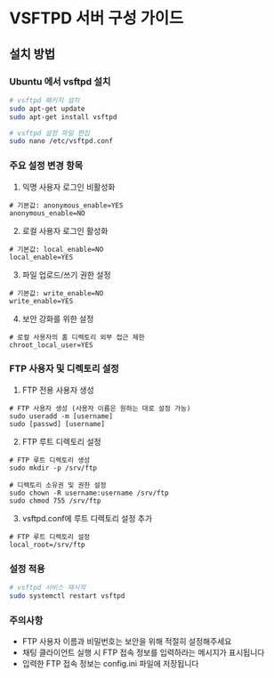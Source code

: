 # VSFTPD 서버 구성 가이드

## 설치 방법

### Ubuntu 에서 vsftpd 설치
```bash
# vsftpd 패키지 설치
sudo apt-get update
sudo apt-get install vsftpd

# vsftpd 설정 파일 편집
sudo nano /etc/vsftpd.conf
```

### 주요 설정 변경 항목

1. 익명 사용자 로그인 비활성화
```
# 기본값: anonymous_enable=YES
anonymous_enable=NO
```

2. 로컬 사용자 로그인 활성화
```
# 기본값: local_enable=NO
local_enable=YES
```

3. 파일 업로드/쓰기 권한 설정
```
# 기본값: write_enable=NO
write_enable=YES
```

4. 보안 강화를 위한 설정
```
# 로컬 사용자의 홈 디렉토리 외부 접근 제한
chroot_local_user=YES
```

### FTP 사용자 및 디렉토리 설정
1. FTP 전용 사용자 생성
```
# FTP 사용자 생성 (사용자 이름은 원하는 대로 설정 가능)
sudo useradd -m [username]
sudo [passwd] [username]
```

2. FTP 루트 디렉토리 설정
```
# FTP 루트 디렉토리 생성
sudo mkdir -p /srv/ftp

# 디렉토리 소유권 및 권한 설정
sudo chown -R username:username /srv/ftp
sudo chmod 755 /srv/ftp
```

3. vsftpd.conf에 루트 디렉토리 설정 추가 
```
# FTP 루트 디렉토리 설정
local_root=/srv/ftp
```

### 설정 적용
```bash
# vsftpd 서비스 재시작
sudo systemctl restart vsftpd
```

### 주의사항
- FTP 사용자 이름과 비밀번호는 보안을 위해 적절히 설정해주세요 
- 채팅 클라이언트 실행 시 FTP 접속 정보를 입력하라는 메시지가 표시됩니다
- 입력한 FTP 접속 정보는 config.ini 파일에 저장됩니다